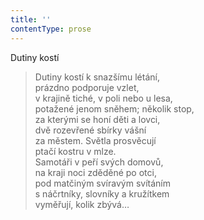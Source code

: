 ```yaml
---
title: ''
contentType: prose
---
```


Dutiny kostí

> Dutiny kostí k snazšímu létání,  
> prázdno podporuje vzlet,  
> v krajině tiché, v poli nebo u lesa,  
> potažené jenom sněhem; několik stop,  
> za kterými se honí děti a lovci,  
> dvě rozevřené sbírky vášní  
> za městem. Světla prosvěcují  
> ptačí kostru v mlze.  
> Samotáři v peří svých domovů,  
> na kraji noci zděděné po otci,  
> pod matčiným svíravým svítáním  
> s náčrtníky, slovníky a kružítkem  
> vyměřují, kolik zbývá…
